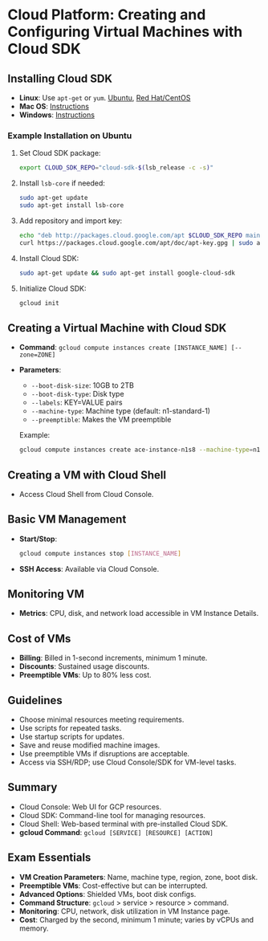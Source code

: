 # Cloud Platform: Creating and Configuring Virtual Machines with Cloud SDK

## Installing Cloud SDK
- **Linux**: Use `apt-get` or `yum`. [Ubuntu](https://cloud.google.com/sdk/docs/quickstart-debian-ubuntu), [Red Hat/CentOS](https://cloud.google.com/sdk/docs/quickstart-redhat-centos)
- **Mac OS**: [Instructions](https://cloud.google.com/sdk/docs/quickstart-macos)
- **Windows**: [Instructions](https://cloud.google.com/sdk/docs/quickstart-windows)

### Example Installation on Ubuntu
1. Set Cloud SDK package:
   ```bash
   export CLOUD_SDK_REPO="cloud-sdk-$(lsb_release -c -s)"
   ```
2. Install `lsb-core` if needed:
   ```bash
   sudo apt-get update
   sudo apt-get install lsb-core
   ```
3. Add repository and import key:
   ```bash
   echo "deb http://packages.cloud.google.com/apt $CLOUD_SDK_REPO main" | sudo tee -a /etc/apt/sources.list.d/google-cloud-sdk.list
   curl https://packages.cloud.google.com/apt/doc/apt-key.gpg | sudo apt-key add -
   ```
4. Install Cloud SDK:
   ```bash
   sudo apt-get update && sudo apt-get install google-cloud-sdk
   ```
5. Initialize Cloud SDK:
   ```bash
   gcloud init
   ```

## Creating a Virtual Machine with Cloud SDK
- **Command**: `gcloud compute instances create [INSTANCE_NAME] [--zone=ZONE]`
- **Parameters**:
  - `--boot-disk-size`: 10GB to 2TB
  - `--boot-disk-type`: Disk type
  - `--labels`: KEY=VALUE pairs
  - `--machine-type`: Machine type (default: n1-standard-1)
  - `--preemptible`: Makes the VM preemptible

  Example: 
  ```bash
  gcloud compute instances create ace-instance-n1s8 --machine-type=n1-standard-8
  ```

## Creating a VM with Cloud Shell
- Access Cloud Shell from Cloud Console.

## Basic VM Management
- **Start/Stop**: 
  ```bash
  gcloud compute instances stop [INSTANCE_NAME]
  ```
- **SSH Access**: Available via Cloud Console.

## Monitoring VM
- **Metrics**: CPU, disk, and network load accessible in VM Instance Details.

## Cost of VMs
- **Billing**: Billed in 1-second increments, minimum 1 minute.
- **Discounts**: Sustained usage discounts.
- **Preemptible VMs**: Up to 80% less cost.

## Guidelines
- Choose minimal resources meeting requirements.
- Use scripts for repeated tasks.
- Use startup scripts for updates.
- Save and reuse modified machine images.
- Use preemptible VMs if disruptions are acceptable.
- Access via SSH/RDP; use Cloud Console/SDK for VM-level tasks.

## Summary
- Cloud Console: Web UI for GCP resources.
- Cloud SDK: Command-line tool for managing resources.
- Cloud Shell: Web-based terminal with pre-installed Cloud SDK.
- **gcloud Command**: `gcloud [SERVICE] [RESOURCE] [ACTION]`

## Exam Essentials
- **VM Creation Parameters**: Name, machine type, region, zone, boot disk.
- **Preemptible VMs**: Cost-effective but can be interrupted.
- **Advanced Options**: Shielded VMs, boot disk configs.
- **Command Structure**: `gcloud` > service > resource > command.
- **Monitoring**: CPU, network, disk utilization in VM Instance page.
- **Cost**: Charged by the second, minimum 1 minute; varies by vCPUs and memory.